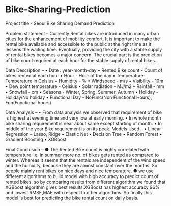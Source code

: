 # Bike-Sharing-Prediction
Project title -  Seoul Bike Sharing Demand Prediction

Problem statement – 
                    Currently Rental bikes are introduced in many urban cities for the enhancement of mobility comfort. It is important to make the rental bike available and accessible to the public at the right time as it lessens the waiting time. Eventually, providing the city with a stable supply of rental bikes becomes a major concern. The crucial part is the prediction of bike count required at each hour for the stable supply of rental bikes.

Data Description – 
•	Date : year-month-day
•	Rented Bike count - Count of bikes rented at each hour
•	Hour - Hour of the day
•	Temperature-Temperature in Celsius
•	Humidity - %
•	Windspeed - m/s
•	Visibility - 10m
•	Dew point temperature - Celsius
•	Solar radiation - MJ/m2
•	Rainfall - mm
•	Snowfall - cm
•	Seasons - Winter, Spring, Summer, Autumn
•	Holiday - Holiday/No holiday
•	Functional Day - NoFunc(Non Functional Hours), Fun(Functional hours)

Data Analysis –
•	From data analysis we observed that requirement of bike is highest at evening time and very low at early morning.
•	In whole month bike sharing requirement is near about same except starting of month.
•	In middle of the year Bike requirement is on its peak. 
Models Used – 
•	Linear Regression – Lasso, Ridge
•	Elastic Net
•	Decision Tree
•	Random Forest
•	Gradient Boosting
•	XGBoost

Final Conclusion –
●	The Rented Bike count is highly correlated with temperature i.e. in summer more no. of bikes gets rented as compared to winter. Whereas it seems that the rentals are independent of the wind speed and the humidity, because they are almost constant over the months. So people mainly rent bikes on nice days and nice temperature.
●	we use different algorithms to build model with high accuracy to predict count of rented bikes. so by comparing results from different algorithm we found that XGBoost algorithm gives best results.XGBoost has highest accuracy 96% and lowest RMSE,MAE with respect to other algorithms. So finally this model is best for predicting the bike rental count on daily basis.


